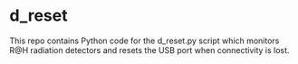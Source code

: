 d_reset
=======

This repo contains Python code for the d_reset.py script which monitors R@H radiation detectors and resets the USB port when connectivity is lost.